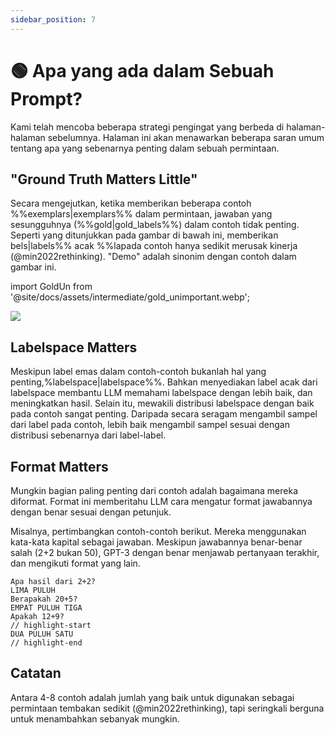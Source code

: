 ```yaml
---
sidebar_position: 7
---
```


# 🟢 Apa yang ada dalam Sebuah Prompt?

Kami telah mencoba beberapa strategi pengingat yang berbeda di halaman-halaman sebelumnya. Halaman ini akan menawarkan beberapa saran umum tentang apa yang sebenarnya penting dalam sebuah permintaan.


## "Ground Truth Matters Little"


Secara mengejutkan, ketika memberikan beberapa contoh %%exemplars|exemplars%% dalam permintaan, jawaban yang sesungguhnya (%%gold|gold_labels%%) dalam contoh tidak penting. Seperti yang ditunjukkan pada gambar di bawah ini, memberikan bels|labels%% acak %%lapada contoh hanya sedikit merusak kinerja (@min2022rethinking). "Demo" adalah sinonim dengan contoh dalam gambar ini.

import GoldUn from '@site/docs/assets/intermediate/gold_unimportant.webp';

<div style={{textAlign: 'center'}}>
  <img src={GoldUn} style={{width: "750px"}} />
</div>

## Labelspace Matters

Meskipun label emas dalam contoh-contoh bukanlah hal yang penting,%labelspace|labelspace%%. Bahkan menyediakan label acak dari labelspace membantu LLM memahami labelspace dengan lebih baik, dan meningkatkan hasil. Selain itu, mewakili distribusi labelspace dengan baik pada contoh sangat penting. Daripada secara seragam mengambil sampel dari label pada contoh, lebih baik mengambil sampel sesuai dengan distribusi sebenarnya dari label-label.

## Format Matters

Mungkin bagian paling penting dari contoh adalah bagaimana mereka diformat. Format ini memberitahu LLM cara mengatur format jawabannya dengan benar sesuai dengan petunjuk.

Misalnya, pertimbangkan contoh-contoh berikut. Mereka menggunakan kata-kata kapital sebagai jawaban. Meskipun jawabannya benar-benar salah (2+2 bukan 50), GPT-3 dengan benar menjawab pertanyaan terakhir, dan mengikuti format yang lain.

```text
Apa hasil dari 2+2? 
LIMA PULUH
Berapakah 20+5?
EMPAT PULUH TIGA
Apakah 12+9?
// highlight-start
DUA PULUH SATU
// highlight-end
```

## Catatan

Antara 4-8 contoh adalah jumlah yang baik untuk digunakan sebagai permintaan tembakan sedikit (@min2022rethinking), tapi seringkali berguna untuk menambahkan sebanyak mungkin.
